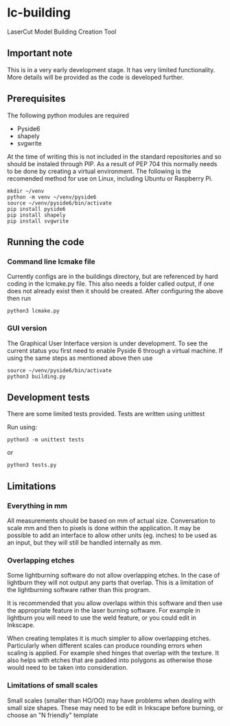# lc-building
LaserCut Model Building Creation Tool

## Important note
This is in a very early development stage. It has very limited functionality.
More details will be provided as the code is developed further.


## Prerequisites
The following python modules are required
* Pyside6
* shapely
* svgwrite

At the time of writing this is not included in the standard repositories and so should be instaled through PIP.
As a result of PEP 704 this normally needs to be done by creating a virtual environment. The following is the recomended method for use on Linux, including Ubuntu or Raspberry Pi.

    mkdir ~/venv
    python -m venv ~/venv/pyside6
    source ~/venv/pyside6/bin/activate
    pip install pyside6
    pip install shapely
    pip install svgwrite
    
    
## Running the code


### Command line lcmake file
Currently configs are in the buildings directory, but are referenced by hard coding in the lcmake.py file.
This also needs a folder called output, if one does not already exist then it should be created.
After configuring the above then run

    python3 lcmake.py 


### GUI version
The Graphical User Interface version is under development. To see the current status you first need to enable
Pyside 6 through a virtual machine. If using the same steps as mentioned above then use
    

    source ~/venv/pyside6/bin/activate
    python3 building.py 

    
   
## Development tests
There are some limited tests provided.
Tests are written using unittest

Run using:

    python3 -m unittest tests
or

    python3 tests.py
    
## Limitations

### Everything in mm
All measurements should be based on mm of actual size.
Conversation to scale mm and then to pixels is done within the
application. It may be possible to add an interface to allow 
other units (eg. inches) to be used as an input, but they will
still be handled internally as mm.

### Overlapping etches
Some lightburning software do not allow overlapping etches.
In the case of lightburn they will not output any parts that overlap.
This is a limitation of the lightburning software rather than this 
program.

It is recommended that you allow overlaps within this software and
then use the appropriate feature in the laser burning software. 
For example in lightburn you will need to use the weld feature, or
you could edit in Inkscape. 

When creating templates it is much simpler to allow overlapping etches. 
Particularly when different scales can produce rounding errors when scaling
is applied.
For example shed hinges that overlap with the texture. It also helps with
etches that are padded into polygons as otherwise those would need to be
taken into consideration.

### Limitations of small scales
Small scales (smaller than HO/OO) may have problems when dealing with small
size shapes. These may need to be edit in Inkscape before burning, or choose
an "N friendly" template
